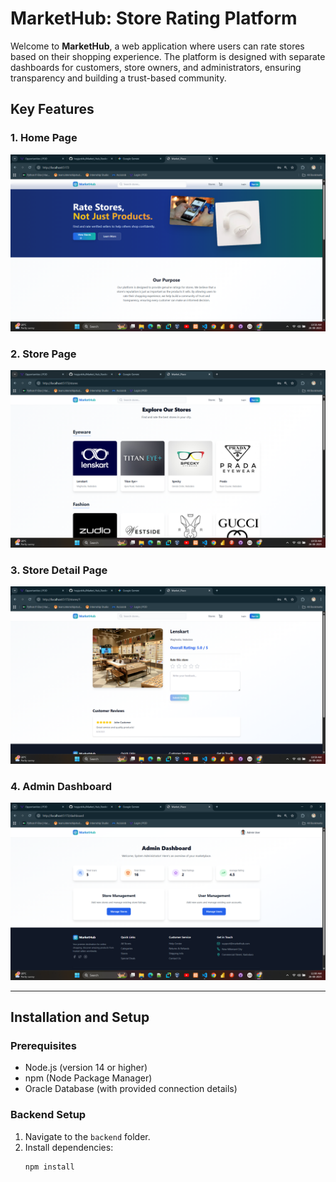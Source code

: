 # MarketHub: Store Rating Platform

Welcome to **MarketHub**, a web application where users can rate stores based on their shopping experience. The platform is designed with separate dashboards for customers, store owners, and administrators, ensuring transparency and building a trust-based community.

## Key Features

### 1. Home Page
![](https://github.com/heyjyoti4u/Market_Hub_Roxiler-Systems-Assignment/blob/main/images/1.png)

### 2. Store Page
![](https://github.com/heyjyoti4u/Market_Hub_Roxiler-Systems-Assignment/blob/main/images/2.png)

### 3. Store Detail Page
![](https://github.com/heyjyoti4u/Market_Hub_Roxiler-Systems-Assignment/blob/main/images/3.png)

### 4. Admin Dashboard
![](https://github.com/heyjyoti4u/Market_Hub_Roxiler-Systems-Assignment/blob/main/images/4.png)

---

## Installation and Setup

### Prerequisites
- Node.js (version 14 or higher)
- npm (Node Package Manager)
- Oracle Database (with provided connection details)

### Backend Setup
1. Navigate to the `backend` folder.
2. Install dependencies:  
   ```bash
   npm install

